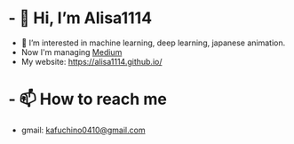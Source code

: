 # - 👋 Hi, I’m Alisa1114
- 👀 I’m interested in machine learning, deep learning, japanese animation. 
- Now I'm managing [Medium](http://alisachen1114.medium.com)
- My website: https://alisa1114.github.io/
# - 📫 How to reach me 
- gmail: [kafuchino0410@gmail.com](http://kafuchino0410@gmail.com)

<!---
Alisa1114/Alisa1114 is a ✨ special ✨ repository because its `README.md` (this file) appears on your GitHub profile.
You can click the Preview link to take a look at your changes.
--->
